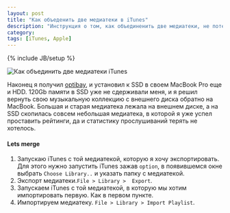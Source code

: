 ```yaml
---
layout: post
title: "Как объеденить две медиатеки в iTunes"
description: "Инструкция о том, как объединенить две медиатеки, не потеряв статистику прослушиваний"
category: 
tags: [iTunes, Apple]
---
```

{% include JB/setup %}

<img class="img-center" src="http://31808.selcdn.ru/it-prm/pics/itunes.jpg" alt="Как объединить две медиатеки iTunes">

Наконец я получил [optibay](http://www.mcetech.com/optibay/), и установил к SSD в своем MacBook Pro еще и HDD. 120Gb памяти в SSD уже не сдерживали меня, и я решил вернуть свою музыкальную коллекцию с внешнего диска обратно на MacBook. Большая и старая медиатека лежала на внешнем диске, а на SSD скопилась совсем небольшая медиатека, в которой я уже успел проставить рейтинги, да и статистику прослушиваний терять не хотелось.

#### Lets merge

1.	Запускаю iTunes с той медиатекой, которую я хочу экспортировать. Для этого нужно запустить iTunes зажав `option`, в появившемся окне выбрать `Choose Library..` и указать папку с медиатекой.
2.	Экспорт медиатеки.`File > Library >  Export`.
3.	Запускаем iTunes с той медиатекой, в которую мы хотим импортировать первую. Как в первом пункте.
4.	Импортируем медиатеку. `File > Library > Import Playlist`.